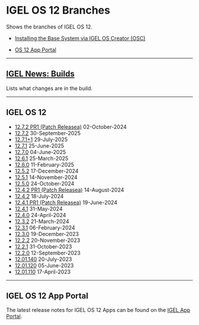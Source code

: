 # IGEL OS 12 Branches

Shows the branches of IGEL OS 12.

- [Installing the Base System via IGEL OS Creator (OSC)](https://kb.igel.com/howtocosmos/en/installing-the-base-system-via-igel-os-creator-osc-77865870.html)

- [OS 12 App Portal](https://kb.igel.com/howtocosmos/en/igel-app-portal-77865794.html)

-----

## [IGEL News: Builds](IGEL-News-Builds.md)

Lists what changes are in the build.

-----

## IGEL OS 12

- [12.7.2 PR1 (Patch Releasea)](https://app.igel.com/base_system/12.7.2+1) 02-October-2024
- [12.7.2](readme12.7.2.txt) 30-September-2025
- [12.7.1+1](readme12.7.1+1.txt) 29-July-2025
- [12.7.1](readme12.7.1.txt) 25-June-2025
- [12.7.0](readme12.7.0.txt) 04-June-2025
- [12.6.1](readme12.6.1.txt) 25-March-2025
- [12.6.0](readme12.6.0.txt) 11-February-2025
- [12.5.2](readme12.5.2.txt) 17-December-2024
- [12.5.1](readme12.5.1.txt) 14-November-2024
- [12.5.0](readme12.5.0.txt) 24-October-2024
- [12.4.2 PR1 (Patch Releasea)](https://app.igel.com/base_system/12.4.2+1) 14-August-2024
- [12.4.2](readme12.4.2.txt) 18-July-2024
- [12.4.1 PR1 (Patch Releasea)](https://app.igel.com/base_system/12.4.1+1) 19-June-2024
- [12.4.1](readme12.4.1.txt) 31-May-2024
- [12.4.0](readme12.4.0.txt) 24-April-2024
- [12.3.2](readme12.3.2.txt) 21-March-2024
- [12.3.1](readme12.3.1.txt) 06-February-2024
- [12.3.0](readme12.3.0.txt) 19-December-2023
- [12.2.2](readme12.2.2.txt) 20-November-2023
- [12.2.1](readme12.2.1.txt) 31-October-2023
- [12.2.0](readme12.2.0.txt) 12-September-2023
- [12.01.140](readme12.01.140.1.txt) 20-July-2023
- [12.01.120](readme12.01.120.1.txt) 05-June-2023
- [12.01.110](readme12.01.110.1.txt) 17-April-2023

-----

## IGEL OS 12 App Portal

The latest release notes for IGEL OS 12 Apps can be found on the [IGEL App Portal](https://app.igel.com).